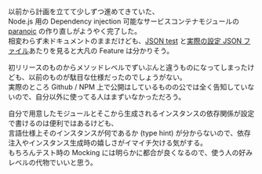 以前から計画を立てて少しずつ進めてきていた、  
Node.js 用の Dependency injection 可能なサービスコンテナモジュールの [paranoic](https://github.com/kumatch/paranoic) の作り直しがようやく完了した。  
相変わらず未ドキュメントのままだけども、[JSON test](https://github.com/kumatch/paranoic/blob/master/test/json.test.js) と[実際の設定 JSON ファイル](https://github.com/kumatch/paranoic/blob/master/test/samples/configuration.json)あたりを見ると大凡の Feature は分かりそう。

初リリースのものからメソッドレベルでずいぶんと違うものになってしまったけども、以前のものが駄目な仕様だったのでしょうがない。  
実際のところ Github / NPM 上で公開はしているものの公では全く告知していないので、自分以外に使ってる人はまずいなかっただろう。

自分で用意したモジュールとそこから生成されるインスタンスの依存関係が設定で書けるのは便利ではあるけども、  
言語仕様上そのインスタンスが何であるか (type hint) が分からないので、依存注入やインスタンス生成時の嬉しさがイマイチ欠ける気がする。  
もちろんテスト時の Mocking には明らかに都合が良くなるので、使う人の好みレベルの代物でいいと思う。
